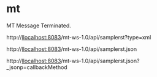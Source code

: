 mt
==

MT Message Terminated.

http://<llocalhost:8083>/mt-ws-1.0/api/samplerst?type=xml

http://<llocalhost:8083>/mt-ws-1.0/api/samplerst.json

http://<llocalhost:8083>/mt-ws-1.0/api/samplerst.json?_jsonp=callbackMethod
